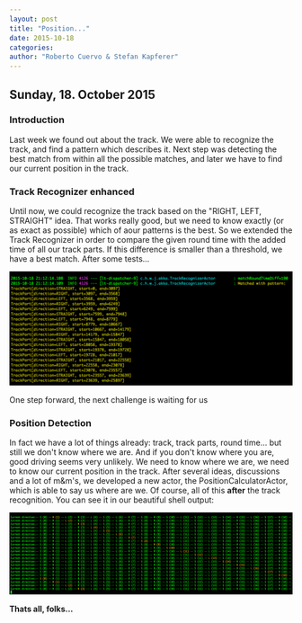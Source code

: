 ```yaml
---
layout: post
title: "Position..."
date: 2015-10-18
categories:
author: "Roberto Cuervo & Stefan Kapferer"
---
```

## Sunday, 18. October 2015

### Introduction
Last week we found out about the track. We were able to recognize the track, and find a pattern which describes it. Next step was detecting the best match from within all the possible matches, and later we have to find our current position in the track.

### Track Recognizer enhanced
Until now, we could recognize the track based on the "RIGHT, LEFT, STRAIGHT" idea. That works really good, but we need to know exactly (or as exact as possible) which of aour patterns is the best. So we extended the Track Recognizer in order to compare the given round time with the added time of all our track parts. If this difference is smaller than a threshold, we have a best match. 
After some tests...

![Track Recognizer - Match best pattern](/media/bestLapMatch.png "Track Recognizer - Match best pattern")

One step forward, the next challenge is waiting for us

### Position Detection
In fact we have a lot of things already: track, track parts, round time... but still we don't know where we are. And if you don't know where you are, good driving seems very unlikely. We need to know where we are, we need to know our current position in the track. 
After several ideas, discussions and a lot of m&m's, we developed a new actor, the PositionCalculatorActor, which is able to say us where are we. Of course, all of this **after** the track recognition. You can see it in our beautiful shell output:

![Position detection - Where are I?](/media/positionFound.png "Position detection - Where are I?")


**Thats all, folks...**

